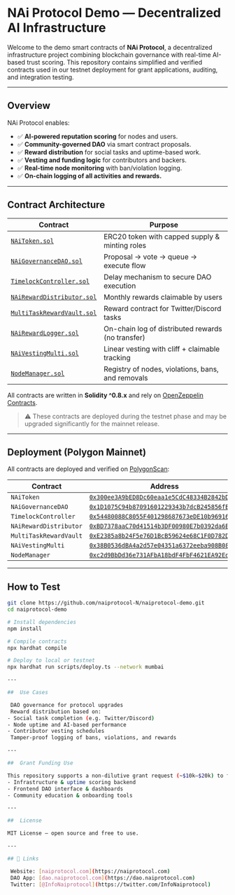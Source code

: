 # NAi Protocol Demo — Decentralized AI Infrastructure

Welcome to the demo smart contracts of **NAi Protocol**, a decentralized infrastructure project combining blockchain governance with real-time AI-based trust scoring. This repository contains simplified and verified contracts used in our testnet deployment for grant applications, auditing, and integration testing.

---

## Overview

NAi Protocol enables:
- ✅ **AI-powered reputation scoring** for nodes and users.
- ✅ **Community-governed DAO** via smart contract proposals.
- ✅ **Reward distribution** for social tasks and uptime-based work.
- ✅ **Vesting and funding logic** for contributors and backers.
- ✅ **Real-time node monitoring** with ban/violation logging.
- ✅ **On-chain logging of all activities and rewards.**

---

## Contract Architecture

| Contract                            | Purpose |
|-------------------------------------|---------|
| [`NAiToken.sol`](./contracts/NAiToken.sol)               | ERC20 token with capped supply & minting roles |
| [`NAiGovernanceDAO.sol`](./contracts/NAiGovernanceDAO.sol) | Proposal → vote → queue → execute flow |
| [`TimelockController.sol`](./contracts/TimelockController.sol) | Delay mechanism to secure DAO execution |
| [`NAiRewardDistributor.sol`](./contracts/NAiRewardDistributor.sol) | Monthly rewards claimable by users |
| [`MultiTaskRewardVault.sol`](./contracts/MultiTaskRewardVault.sol) | Reward contract for Twitter/Discord tasks |
| [`NAiRewardLogger.sol`](./contracts/NAiRewardLogger.sol)         | On-chain log of distributed rewards (no transfer) |
| [`NAiVestingMulti.sol`](./contracts/NAiVestingMulti.sol)         | Linear vesting with cliff + claimable tracking |
| [`NodeManager.sol`](./contracts/NodeManager.sol)         | Registry of nodes, violations, bans, and removals |

All contracts are written in **Solidity ^0.8.x** and rely on [OpenZeppelin Contracts](https://github.com/OpenZeppelin/openzeppelin-contracts).

> ⚠️ These contracts are deployed during the testnet phase and may be upgraded significantly for the mainnet release.

---

## Deployment (Polygon Mainnet)

All contracts are deployed and verified on [PolygonScan](https://polygonscan.com):

| Contract                   | Address |
|----------------------------|---------|
| `NAiToken`                 | [`0x300ee3A9bED8Dc60eaa1e5CdC48334B2842bDC8d`](https://polygonscan.com/address/0x300ee3A9bED8Dc60eaa1e5CdC48334B2842bDC8d) |
| `NAiGovernanceDAO`         | [`0x1D1075C94b87091601229343b7dcB245856fB012`](https://polygonscan.com/address/0x1D1075C94b87091601229343b7dcB245856fB012) |
| `TimelockController`       | [`0x54480088C8055F401298687673eDE10b969163Cb`](https://polygonscan.com/address/0x54480088C8055F401298687673eDE10b969163Cb) |
| `NAiRewardDistributor`     | [`0xBD7378aaC70d41514b3DF00980E7b0392da6B4c1`](https://polygonscan.com/address/0xBD7378aaC70d41514b3DF00980E7b0392da6B4c1) |
| `MultiTaskRewardVault`     | [`0xE2385a8b24F5e76D1BcB59624e68C1F0D782De86`](https://polygonscan.com/address/0xE2385a8b24F5e76D1BcB59624e68C1F0D782De86) |
| `NAiVestingMulti`          | [`0x38B0536dBA4a2d57e04351a6372eeba908B081CF`](https://polygonscan.com/address/0x38B0536dBA4a2d57e04351a6372eeba908B081CF) |
| `NodeManager`              | [`0xc2d9BbDd36e731AFbA18bdF4FbF4621EA92Ed358`](https://polygonscan.com/address/0xc2d9BbDd36e731AFbA18bdF4FbF4621EA92Ed358) |

---

## How to Test

```bash
git clone https://github.com/naiprotocol-N/naiprotocol-demo.git
cd naiprotocol-demo

# Install dependencies
npm install

# Compile contracts
npx hardhat compile

# Deploy to local or testnet
npx hardhat run scripts/deploy.ts --network mumbai

---

##  Use Cases

 DAO governance for protocol upgrades  
 Reward distribution based on:
- Social task completion (e.g. Twitter/Discord)
- Node uptime and AI-based performance
- Contributor vesting schedules  
 Tamper-proof logging of bans, violations, and rewards

---

##  Grant Funding Use

This repository supports a non-dilutive grant request (~$10k–$20k) to fund:
- Infrastructure & uptime scoring backend
- Frontend DAO interface & dashboards
- Community education & onboarding tools

---

##  License

MIT License — open source and free to use.

---

## 🔗 Links

 Website: [naiprotocol.com](https://naiprotocol.com)  
 DAO App: [dao.naiprotocol.com](https://dao.naiprotocol.com)  
 Twitter: [@InfoNaiprotocol](https://twitter.com/InfoNaiprotocol)

